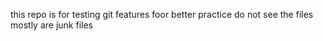 this repo is for testing git features foor better practice do not see the files mostly are junk files 